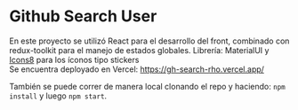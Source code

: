 # Github Search User

En este proyecto se utilizó React para el desarrollo del front, combinado con redux-toolkit para el manejo de estados globales. 
Librería: MaterialUI y 
<a target="_blank" href="https://icons8.com/icon/sjkUhfqp3CBs/doble-izquierda">Icons8</a> para los íconos tipo stickers 
</br>
Se encuentra deployado en Vercel: 
https://gh-search-rho.vercel.app/

También se puede correr de manera local clonando el repo y haciendo:
`npm install` y luego `npm start`. 

